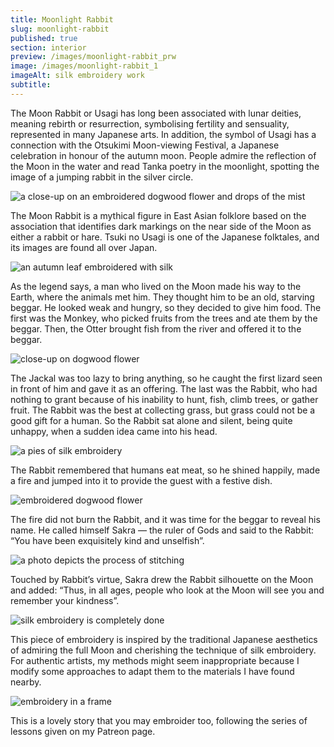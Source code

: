 ```yaml
---
title: Moonlight Rabbit
slug: moonlight-rabbit
published: true
section: interior
preview: /images/moonlight-rabbit_prw
image: /images/moonlight-rabbit_1
imageAlt: silk embroidery work
subtitle:
---
```


The Moon Rabbit or Usagi has long been associated with lunar deities, meaning rebirth or resurrection, symbolising fertility and sensuality, represented in many Japanese arts. In addition, the symbol of Usagi has a connection with the Otsukimi Moon-viewing Festival, a Japanese celebration in honour of the autumn moon. People admire the reflection of the Moon in the water and read Tanka poetry in the moonlight, spotting the image of a jumping rabbit in the silver circle.

![a close-up on an embroidered dogwood flower and drops of the mist](/images/moonlight-rabbit_2)

The Moon Rabbit is a mythical figure in East Asian folklore based on the association that identifies dark markings on the near side of the Moon as either a rabbit or hare. Tsuki no Usagi is one of the Japanese folktales, and its images are found all over Japan.

![an autumn leaf embroidered with silk](/images/moonlight-rabbit_3)

As the legend says, a man who lived on the Moon made his way to the Earth, where the animals met him. They thought him to be an old, starving beggar. He looked weak and hungry, so they decided to give him food. The first was the Monkey, who picked fruits from the trees and ate them by the beggar. Then, the Otter brought fish from the river and offered it to the beggar.

![close-up on dogwood flower](/images/moonlight-rabbit_4)

The Jackal was too lazy to bring anything, so he caught the first lizard seen in front of him and gave it as an offering. The last was the Rabbit, who had nothing to grant because of his inability to hunt, fish, climb trees, or gather fruit. The Rabbit was the best at collecting grass, but grass could not be a good gift for a human. So the Rabbit sat alone and silent, being quite unhappy, when a sudden idea came into his head.

![a pies of silk embroidery](/images/moonlight-rabbit_5)

The Rabbit remembered that humans eat meat, so he shined happily, made a fire and jumped into it to provide the guest with a festive dish.

![embroidered dogwood flower](/images/moonlight-rabbit_6)

The fire did not burn the Rabbit, and it was time for the beggar to reveal his name. He called himself Sakra — the ruler of Gods and said to the Rabbit: “You have been exquisitely kind and unselfish”.

![a photo depicts the process of stitching](/images/moonlight-rabbit_7)

Touched by Rabbit’s virtue, Sakra drew the Rabbit silhouette on the Moon and added: “Thus, in all ages, people who look at the Moon will see you and remember your kindness”.

![silk embroidery is completely done](/images/moonlight-rabbit_8)

This piece of embroidery is inspired by the traditional Japanese aesthetics of admiring the full Moon and cherishing the technique of silk embroidery. For authentic artists, my methods might seem inappropriate because I modify some approaches to adapt them to the materials I have found nearby.

![embroidery in a frame](/images/moonlight-rabbit_9)

This is a lovely story that you may embroider too, following the series of lessons given on my Patreon page.
